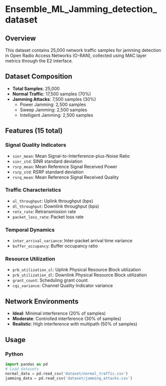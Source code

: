 # Ensemble_ML_Jamming_detection_dataset

## Overview
This dataset contains 25,000 network traffic samples for jamming detection in Open Radio Access Networks (O-RAN), collected using MAC layer metrics through the E2 interface.

## Dataset Composition
- **Total Samples**: 25,000
- **Normal Traffic**: 17,500 samples (70%)
- **Jamming Attacks**: 7,500 samples (30%)
  - Power Jamming: 2,500 samples
  - Sweep Jamming: 2,500 samples  
  - Intelligent Jamming: 2,500 samples


## Features (15 total)
### Signal Quality Indicators
- `sinr_mean`: Mean Signal-to-Interference-plus-Noise Ratio
- `sinr_std`: SINR standard deviation
- `rsrp_mean`: Mean Reference Signal Received Power
- `rsrp_std`: RSRP standard deviation
- `rsrq_mean`: Mean Reference Signal Received Quality

### Traffic Characteristics
- `ul_throughput`: Uplink throughput (bps)
- `dl_throughput`: Downlink throughput (bps)
- `retx_rate`: Retransmission rate
- `packet_loss_rate`: Packet loss rate

### Temporal Dynamics
- `inter_arrival_variance`: Inter-packet arrival time variance
- `buffer_occupancy`: Buffer occupancy ratio

### Resource Utilization
- `prb_utilization_ul`: Uplink Physical Resource Block utilization
- `prb_utilization_dl`: Downlink Physical Resource Block utilization
- `grant_count`: Scheduling grant count
- `cqi_variance`: Channel Quality Indicator variance

## Network Environments
- **Ideal**: Minimal interference (20% of samples)
- **Moderate**: Controlled interference (30% of samples)
- **Realistic**: High interference with multipath (50% of samples)

## Usage

### Python
```python
import pandas as pd
# Load datasets
normal_data = pd.read_csv('dataset/normal_traffic.csv')
jamming_data = pd.read_csv('dataset/jamming_attacks.csv')
